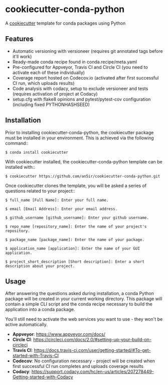 # cookiecutter-conda-python
A [cookiecutter](https://www.github.com/audreyr/cookiecutter "cookiecutter") template for 
conda packages using Python

## Features

 - Automatic versioning with versioneer (requires git annotated tags before it'll work)
 - Ready-made conda recipe found in conda.recipe/meta.yaml
 - Pre-configured for Appveyor, Travis CI and Circle CI (you need to activate each of these individually)
 - Coverage report hosted on Codecov.io (activated after first successful CI run, which uploads results)
 - Code analysis with codacy, setup to exclude versioneer and tests (requires activation of project at Codacy)
 - setup.cfg with flake8 opinions and pytest/pytest-cov configuration (including fixed PYTHONHASHSEED)

## Installation

Prior to installing cookiecutter-conda-python, the cookiecutter package must be installed in your environment. This is achieved via the following command::

    $ conda install cookiecutter

With cookiecutter installed, the cookiecutter-conda-python template can be installed with::

    $ cookiecutter https://github.com/an5ir/cookiecutter-conda-python.git

Once cookiecutter clones the template, you will be asked a series of questions related to your project::

    $ full_name [Full Name]: Enter your full name.

    $ email [Email Address]: Enter your email address.

    $ github_username [github_username]: Enter your github username.

    $ repo_name [repository_name]: Enter the name of your project's repository.

    $ package_name [package_name]: Enter the name of your package.

    $ application_name [application]: Enter the name of your GUI application.

    $ project_short_description [Short description]: Enter a short description about your project.


## Usage

After answering the questions asked during installation, a conda Python package will be
created in your current working directory. This package will contain a simple CLI script
and the conda recipe necessary to build the application into a conda package.

You'll still need to activate the web services you want to use - they won't be active automatically.

 - __Appveyor__: https://www.appveyor.com/docs/
 - __Circle CI__: https://circleci.com/docs/2.0/#setting-up-your-build-on-circleci
 - __Travis CI__: https://docs.travis-ci.com/user/getting-started/#To-get-started-with-Travis-CI
 - __Codecov__: No configuration necessary - project will be created when first successful CI run completes and uploads coverage results
 - __Codacy__: https://support.codacy.com/hc/en-us/articles/207278449-Getting-started-with-Codacy
